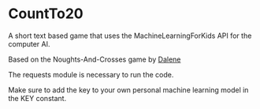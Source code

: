 # CountTo20
A short text based game that uses the MachineLearningForKids API for the computer AI.

Based on the Noughts-And-Crosses game by [Dalene](https://github.com/dalelane/Noughts-and-Crosses)

The requests module is necessary to run the code.

Make sure to add the key to your own personal machine learning model in the KEY constant.
